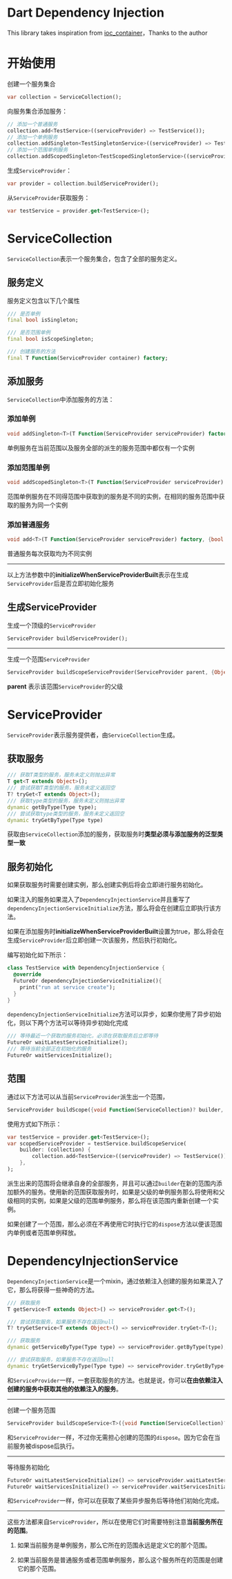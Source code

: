 
# Dart Dependency Injection

This library takes inspiration from [ioc_container](https://github.com/MelbourneDeveloper/ioc_container)，Thanks to the author

# 开始使用

创建一个服务集合

```dart
var collection = ServiceCollection();
```

向服务集合添加服务：

```dart
// 添加一个普通服务
collection.add<TestService>((serviceProvider) => TestService());
// 添加一个单例服务
collection.addSingleton<TestSingletonService>((serviceProvider) => TestSingletonService());
// 添加一个范围单例服务
collection.addScopedSingleton<TestScopedSingletonService>((serviceProvider) => TestScopedSingletonService());
```

生成```ServiceProvider```：

```dart
var provider = collection.buildServiceProvider();
```

从```ServiceProvider```获取服务：

```dart
var testService = provider.get<TestService>();
```

# ServiceCollection

```ServiceCollection```表示一个服务集合，包含了全部的服务定义。

## 服务定义

服务定义包含以下几个属性

```dart
/// 是否单例
final bool isSingleton;

/// 是否范围单例
final bool isScopeSingleton;

/// 创建服务的方法
final T Function(ServiceProvider container) factory;
```

## 添加服务

```ServiceCollection```中添加服务的方法：

### 添加单例

```dart
void addSingleton<T>(T Function(ServiceProvider serviceProvider) factory, {bool initializeWhenServiceProviderBuilt = false});
```

单例服务在当前范围以及服务全部的派生的服务范围中都仅有一个实例

### 添加范围单例

```dart
void addScopedSingleton<T>(T Function(ServiceProvider serviceProvider) factory, {bool initializeWhenServiceProviderBuilt = false});
```

范围单例服务在不同得范围中获取到的服务是不同的实例，在相同的服务范围中获取的服务为同一个实例

### 添加普通服务

```dart
void add<T>(T Function(ServiceProvider serviceProvider) factory, {bool initializeWhenServiceProviderBuilt = false})
```

普通服务每次获取均为不同实例

---

以上方法参数中的**initializeWhenServiceProviderBuilt**表示在生成```ServiceProvider```后是否立即初始化服务

## 生成ServiceProvider

生成一个顶级的```ServiceProvider```

```dart
ServiceProvider buildServiceProvider();
```

---

生成一个范围```ServiceProvider```

```dart
ServiceProvider buildScopeServiceProvider(ServiceProvider parent, {Object? scope});
```

**parent** 表示该范围```ServiceProvider```的父级

# ServiceProvider

```ServiceProvider```表示服务提供者，由```ServiceCollection```生成。

## 获取服务

```dart
/// 获取T类型的服务，服务未定义则抛出异常
T get<T extends Object>();
/// 尝试获取T类型的服务，服务未定义返回空
T? tryGet<T extends Object>();
/// 获取type类型的服务，服务未定义则抛出异常
dynamic getByType(Type type);
/// 尝试获取type类型的服务，服务未定义返回空
dynamic tryGetByType(Type type)
```

获取由```ServiceCollection```添加的服务，获取服务时**类型必须与添加服务的泛型类型一致**

## 服务初始化

如果获取服务时需要创建实例，那么创建实例后将会立即进行服务初始化。

如果注入的服务如果混入了```DependencyInjectionService```并且重写了```dependencyInjectionServiceInitialize```方法，那么将会在创建后立即执行该方法。

如果在添加服务时**initializeWhenServiceProviderBuilt**设置为true，那么将会在生成```ServiceProvider```后立即创建一次该服务，然后执行初始化。

编写初始化如下所示：

```dart
class TestService with DependencyInjectionService {
  @override
  FutureOr dependencyInjectionServiceInitialize(){
    print("run at service create");
  }
}
```

```dependencyInjectionServiceInitialize```方法可以异步，如果你使用了异步初始化，则以下两个方法可以等待异步初始化完成

```dart
/// 等待最近一个获取的服务初始化，必须在获取服务后立即等待
FutureOr waitLatestServiceInitialize();
/// 等待当前全部正在初始化的服务
FutureOr waitServicesInitialize();
```

## 范围

通过以下方法可以从当前```ServiceProvider```派生出一个范围，

```dart
ServiceProvider buildScope({void Function(ServiceCollection)? builder, Object? scope});
```

使用方式如下所示：

```dart
var testService = provider.get<TestService>();
var scopedServiceProvider = testService.buildScopeService(
    builder: (collection) {
        collection.add<TestService>((serviceProvider) => TestService());
    },
);
```

派生出来的范围将会继承自身的全部服务，并且可以通过```builder```在新的范围内添加额外的服务。使用新的范围获取服务时，如果是父级的单例服务那么将使用和父级相同的实例，如果是父级的范围单例服务，那么将在该范围内重新创建一个实例。

如果创建了一个范围，那么必须在不再使用它时执行它的```dispose```方法以便该范围内单例或者范围单例释放。

# DependencyInjectionService

```DependencyInjectionService```是一个mixin，通过依赖注入创建的服务如果混入了它，那么将获得一些神奇的方法。

```dart
/// 获取服务
T getService<T extends Object>() => serviceProvider.get<T>();

/// 尝试获取服务，如果服务不存在返回null
T? tryGetService<T extends Object>() => serviceProvider.tryGet<T>();

/// 获取服务
dynamic getServiceByType(Type type) => serviceProvider.getByType(type);

/// 尝试获取服务，如果服务不存在返回null
dynamic tryGetServiceByType(Type type) => serviceProvider.tryGetByType(type);
```

和```ServiceProvider```一样，一套获取服务的方法。也就是说，你可以**在由依赖注入创建的服务中获取其他的依赖注入的服务**。

---

创建一个服务范围

```dart
ServiceProvider buildScopeService<T>({void Function(ServiceCollection)? builder, Object? scope});
```

和```ServiceProvider```一样，不过你无需担心创建的范围的```dispose```。因为它会在当前服务被dispose后执行。

---

等待服务初始化

```dart
FutureOr waitLatestServiceInitialize() => serviceProvider.waitLatestServiceInitialize();
FutureOr waitServicesInitialize() => serviceProvider.waitServicesInitialize();
```

和```ServiceProvider```一样，你可以在获取了某些异步服务后等待他们初始化完成。

---

这些方法都来自```ServiceProvider```，所以在使用它们时需要特别注意**当前服务所在的范围**。

1. 如果当前服务是单例服务，那么它所在的范围永远是定义它的那个范围。

1. 如果当前服务是普通服务或者范围单例服务，那么这个服务所在的范围是创建它的那个范围。

